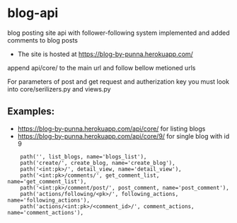 # blog-api

blog posting site api with follower-following system implemented and added comments to blog posts

 -  The site is hosted at https://blog-by-punna.herokuapp.com/

append api/core/ to the main url and follow bellow metioned urls
 
For parameters of post and get request and autherization key you must look into core/serilizers.py and views.py
 
## Examples: 
 -  https://blog-by-punna.herokuapp.com/api/core/ for listing blogs
 -  https://blog-by-punna.herokuapp.com/api/core/9/ for single blog with id 9
```
    path('', list_blogs, name='blogs_list'),
    path('create/', create_blog, name='create_blog'),
    path('<int:pk>/', detail_view, name='detail_view'),
    path('<int:pk>/comments/', get_comment_list, name='get_comment_list'),
    path('<int:pk>/comment/post/', post_comment, name='post_comment'),
    path('actions/following/<pk>/', following_actions, name='following_actions'),
    path('actions/<int:pk>/<comment_id>/', comment_actions, name='comment_actions'),
```
